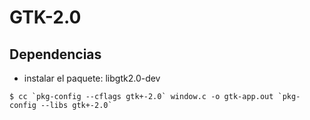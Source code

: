 # GTK-2.0

## Dependencias
- instalar el paquete: libgtk2.0-dev

```shell
$ cc `pkg-config --cflags gtk+-2.0` window.c -o gtk-app.out `pkg-config --libs gtk+-2.0`
```
